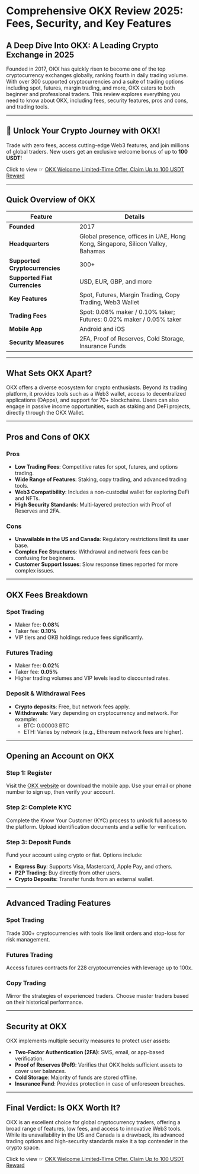 # Comprehensive OKX Review 2025: Fees, Security, and Key Features

## A Deep Dive Into OKX: A Leading Crypto Exchange in 2025

Founded in 2017, OKX has quickly risen to become one of the top cryptocurrency exchanges globally, ranking fourth in daily trading volume. With over 300 supported cryptocurrencies and a suite of trading options including spot, futures, margin trading, and more, OKX caters to both beginner and professional traders. This review explores everything you need to know about OKX, including fees, security features, pros and cons, and trading tools.

---

## 🚀 Unlock Your Crypto Journey with OKX!

Trade with zero fees, access cutting-edge Web3 features, and join millions of global traders. New users get an exclusive welcome bonus of up to **100 USDT**! 

Click to view ☞ [OKX Welcome Limited-Time Offer, Claim Up to 100 USDT Reward](https://bit.ly/OKXe)

---

## Quick Overview of OKX

| **Feature**                     | **Details**                                                                 |
|----------------------------------|-----------------------------------------------------------------------------|
| **Founded**                     | 2017                                                                        |
| **Headquarters**                | Global presence, offices in UAE, Hong Kong, Singapore, Silicon Valley, Bahamas |
| **Supported Cryptocurrencies**  | 300+                                                                        |
| **Supported Fiat Currencies**   | USD, EUR, GBP, and more                                                     |
| **Key Features**                | Spot, Futures, Margin Trading, Copy Trading, Web3 Wallet                    |
| **Trading Fees**                | Spot: 0.08% maker / 0.10% taker; Futures: 0.02% maker / 0.05% taker         |
| **Mobile App**                  | Android and iOS                                                             |
| **Security Measures**           | 2FA, Proof of Reserves, Cold Storage, Insurance Funds                       |

---

## What Sets OKX Apart?

OKX offers a diverse ecosystem for crypto enthusiasts. Beyond its trading platform, it provides tools such as a Web3 wallet, access to decentralized applications (DApps), and support for 70+ blockchains. Users can also engage in passive income opportunities, such as staking and DeFi projects, directly through the OKX Wallet.

---

## Pros and Cons of OKX

### **Pros**
- **Low Trading Fees**: Competitive rates for spot, futures, and options trading.
- **Wide Range of Features**: Staking, copy trading, and advanced trading tools.
- **Web3 Compatibility**: Includes a non-custodial wallet for exploring DeFi and NFTs.
- **High Security Standards**: Multi-layered protection with Proof of Reserves and 2FA.

### **Cons**
- **Unavailable in the US and Canada**: Regulatory restrictions limit its user base.
- **Complex Fee Structures**: Withdrawal and network fees can be confusing for beginners.
- **Customer Support Issues**: Slow response times reported for more complex issues.

---

## OKX Fees Breakdown

### Spot Trading
- Maker fee: **0.08%**
- Taker fee: **0.10%**
- VIP tiers and OKB holdings reduce fees significantly.

### Futures Trading
- Maker fee: **0.02%**
- Taker fee: **0.05%**
- Higher trading volumes and VIP levels lead to discounted rates.

### Deposit & Withdrawal Fees
- **Crypto deposits**: Free, but network fees apply.
- **Withdrawals**: Vary depending on cryptocurrency and network. For example:
  - BTC: 0.00003 BTC
  - ETH: Varies by network (e.g., Ethereum network fees are higher).

---

## Opening an Account on OKX

### Step 1: Register
Visit the [OKX website](https://bit.ly/OKXe) or download the mobile app. Use your email or phone number to sign up, then verify your account.

### Step 2: Complete KYC
Complete the Know Your Customer (KYC) process to unlock full access to the platform. Upload identification documents and a selfie for verification.

### Step 3: Deposit Funds
Fund your account using crypto or fiat. Options include:
- **Express Buy**: Supports Visa, Mastercard, Apple Pay, and others.
- **P2P Trading**: Buy directly from other users.
- **Crypto Deposits**: Transfer funds from an external wallet.

---

## Advanced Trading Features

### Spot Trading
Trade 300+ cryptocurrencies with tools like limit orders and stop-loss for risk management.

### Futures Trading
Access futures contracts for 228 cryptocurrencies with leverage up to 100x.

### Copy Trading
Mirror the strategies of experienced traders. Choose master traders based on their historical performance.

---

## Security at OKX

OKX implements multiple security measures to protect user assets:
- **Two-Factor Authentication (2FA)**: SMS, email, or app-based verification.
- **Proof of Reserves (PoR)**: Verifies that OKX holds sufficient assets to cover user balances.
- **Cold Storage**: Majority of funds are stored offline.
- **Insurance Fund**: Provides protection in case of unforeseen breaches.

---

## Final Verdict: Is OKX Worth It?

OKX is an excellent choice for global cryptocurrency traders, offering a broad range of features, low fees, and access to innovative Web3 tools. While its unavailability in the US and Canada is a drawback, its advanced trading options and high-security standards make it a top contender in the crypto space.

Click to view ☞ [OKX Welcome Limited-Time Offer, Claim Up to 100 USDT Reward](https://bit.ly/OKXe)
